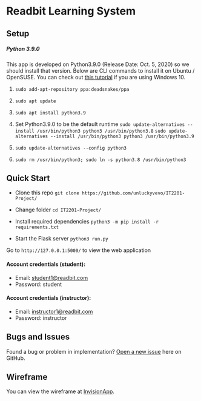 # Readbit Learning System 

## Setup

##### Python 3.9.0

This app is developed on Python3.9.0 (Release Date: Oct. 5, 2020) so we should install that version. Below are CLI commands to install it on Ubuntu / OpenSUSE. You can check out [this tutorial](https://www.python.org/downloads/) if you are using Windows 10.

1. `sudo add-apt-repository ppa:deadsnakes/ppa`
1. `sudo apt update`
1. `sudo apt install python3.9`

1. Set Python3.9.0 to be the default runtime
`sudo update-alternatives --install /usr/bin/python3 python3 /usr/bin/python3.8`
`sudo update-alternatives --install /usr/bin/python3 python3 /usr/bin/python3.9`
1. `sudo update-alternatives --config python3`
1. `sudo rm /usr/bin/python3; sudo ln -s python3.8 /usr/bin/python3`



## Quick Start
- Clone this repo
`git clone https://github.com/unluckyvevo/IT2201-Project/`

- Change folder
`cd IT2201-Project/`

- Install required dependencies
`python3 -m pip install -r requirements.txt `

- Start the Flask server
`python3 run.py`

Go to `http://127.0.0.1:5000/` to view the web application


#### Account credentials (student):
* Email: student1@readbit.com 
* Password: student

#### Account credentials (instructor):
- Email: instructor1@readbit.com 
- Password: instructor

## Bugs and Issues

Found a bug or problem in implementation? [Open a new issue](https://github.com/unluckyvevo/IT2201-Project/issues/new/choose) here on GitHub.


## Wireframe
You can view the wireframe at [InvisionApp](https://ict2x01team33.invisionapp.com/freehand/ReadBit-UaooBiBzh).
